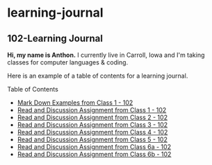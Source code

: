 # learning-journal

## 102-Learning Journal

**Hi, my name is Anthon.** I currently live in Carroll, Iowa and I'm taking classes for computer languages & coding.


Here is an example of a table of contents for a learning journal.

Table of Contents
- [Mark Down Examples from Class 1 - 102](/MarkdownExamples.md)
- [Read and Discussion Assignment from Class 1 - 102](/Discussion.md)
- [Read and Discussion Assignment from Class 2 - 102](/Discussion_02.md)
- [Read and Discussion Assignment from Class 3 - 102](/Discussion_03.md)
- [Read and Discussion Assignment from Class 4 - 102](/Discussion_04.md)
- [Read and Discussion Assignment from Class 5 - 102](/DESIGN_WEBPAGES_WITH_CSS.md)
- [Read and Discussion Assignment from Class 6a - 102](/DYNAMIC_WEBPAGES_WITH_JAVASCRIPT.md)
- [Read and Discussion Assignment from Class 6b - 102](/COMPUTER_ARCHITECTURE_AND_LOGIC.md)
